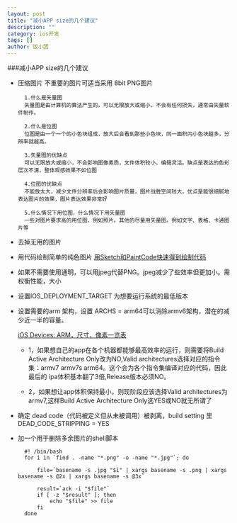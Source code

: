 ```yaml
---
layout: post
title: "减小APP size的几个建议"
description: ""
category: ios开发
tags: []
author: 饭小团
--- 
```


###减小APP size的几个建议

* 压缩图片 不重要的图片可适当采用 8bit PNG图片

		1.什么是矢量图
		矢量图是由计算机的算法产生的，可以无限放大或缩小，不会有任何损失，通常由矢量软件制作。

		2.什么是位图
		位图是由一个一个的小色块组成，放大后会看到那些小色块，同一面积内小色块越多，分辨率就越高。

		3.矢量图的优缺点
		可以无限放大或缩小，不会影响图像素质，文件体积较小，编辑灵活。缺点是表达的色彩层次不清，整体观感效果不如位图

		4.位图的优缺点
		不能放太大，减少文件分辨率后会影响图片质量，图片战胜空间较大，优点是能很细腻地表达图片的效果，图片表达效果非常好

		5.什么情况下用位图，什么情况下用矢量图
		一些对图片要求高的用位图，例如照片。其他的尽量用矢量图。例如文字、表格、卡通图片等

* 去掉无用的图片

* 用代码绘制简单的纯色图片 [用Sketch和PaintCode快速得到绘制代码](http://www.jianshu.com/p/d01110c80495)

* 如果不需要使用通明，可以用jpeg代替PNG。jpeg减少了些效率但更加小。需权衡性能，大小

* 设置IOS_DEPLOYMENT_TARGET 为想要运行系统的最低版本

* 设置需要的arm 架构，设置 ARCHS = arm64可以消除armv6架构，潜在的减少近一半的容量。

  [iOS Devices: ARM，尺寸，像素一览表 ](https://www.innerfence.com/howto/apple-ios-devices-dates-versions-instruction-sets)
  
	+  1，如果想自己的app在各个机器都能够最高效率的运行，则需要将Build Active Architecture Only改为NO,Valid architectures选择对应的指令集：armv7 armv7s arm64。这个会为各个指令集编译对应的代码，因此最后的 ipa体积基本翻了3倍,Release版本必须NO。

	+	2，如果想让app体积保持最小，则现阶段应该选择Valid architectures为armv7,这样Build Active Architecture Only选YES或NO就无所谓了


* 确定 dead code（代码被定义但从未被调用）被剥离，build setting 里 DEAD_CODE_STRIPPING = YES

* 加一个用于删除多余图片的shell脚本


		#! /bin/bash
		for i in `find . -name "*.png" -o -name "*.jpg"`; do

    		file=`basename -s .jpg "$i" | xargs basename -s .png | xargs basename -s @2x | xargs basename -s @3x`

		    result=`ack -i "$file"`
    		if [ -z "$result" ]; then
				echo "$file" >> file
    		fi
		done
